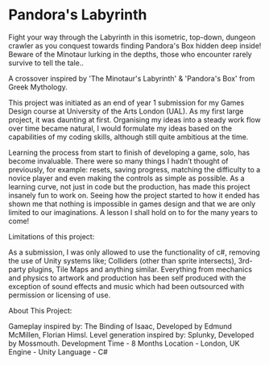 # Pandora's Labyrinth

Fight your way through the Labyrinth in this isometric, top-down, dungeon crawler as you conquest towards finding Pandora's Box hidden deep inside! Beware of the Minotaur lurking in the depths, those who encounter rarely survive to tell the tale..

A crossover inspired by 'The Minotaur's Labyrinth' & 'Pandora's Box' from Greek Mythology.

This project was initiated as an end of year 1 submission for my Games Design course at University of the Arts London (UAL). As my first large project, it was daunting at first. Organising my ideas into a steady work flow over time became natural, I would formulate my ideas based on the capabilities of my coding skills, although still quite ambitious at the time.

Learning the process from start to finish of developing a game, solo, has become invaluable. There were so many things I hadn’t thought of previously, for example: resets, saving progress, matching the difficulty to a novice player and even making the controls as simple as possible. As a learning curve, not just in code but the production, has made this project insanely fun to work on. Seeing how the project started to how it ended has shown me that nothing is impossible in games design and that we are only limited to our imaginations. A lesson I shall hold on to for the many years to come!

Limitations of this project:

As a submission, I was only allowed to use the functionality of c#, removing the use of Unity systems like; Colliders (other than sprite intersects), 3rd-party plugins, Tile Maps and anything similar. Everything from mechanics and physics to artwork and production has been self produced with the exception of sound effects and music which had been outsourced with permission or licensing of use.

About This Project:

Gameplay inspired by: The Binding of Isaac, Developed by Edmund McMillen, Florian Himsl.
Level generation inspired by: Splunky, Developed by Mossmouth.
Development Time - 8 Months
Location - London, UK
Engine - Unity
Language - C#
